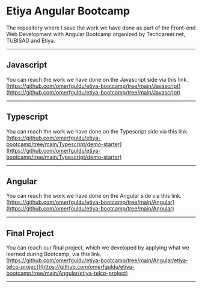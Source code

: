 # Etiya Angular Bootcamp

The repository where I save the work we have done as part of the Front-end Web Development with Angular Bootcamp organized by Techcareer.net, TUBISAD and Etiya.

---

## Javascript

You can reach the work we have done on the Javascript side via this link.
[https://github.com/omerfguldu/etiya-bootcamp/tree/main/Javascript](https://github.com/omerfguldu/etiya-bootcamp/tree/main/Javascript)

---

## Typescript

You can reach the work we have done on the Typescript side via this link.
[https://github.com/omerfguldu/etiya-bootcamp/tree/main/Typescript/demo-starter](https://github.com/omerfguldu/etiya-bootcamp/tree/main/Typescript/demo-starter)

---

## Angular

You can reach the work we have done on the Angular side via this link.
[https://github.com/omerfguldu/etiya-bootcamp/tree/main/Angular](https://github.com/omerfguldu/etiya-bootcamp/tree/main/Angular)

---

## Final Project

You can reach our final project, which we developed by applying what we learned during Bootcamp, via this link.
[https://github.com/omerfguldu/etiya-bootcamp/tree/main/Angular/etiya-telco-project](https://github.com/omerfguldu/etiya-bootcamp/tree/main/Angular/etiya-telco-project)

---
